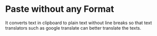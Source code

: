 # Paste without any Format

It converts text in clipboard to plain text without line breaks so that text translators such as google translate can better translate the texts.